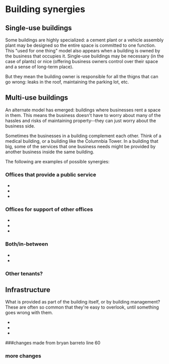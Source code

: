 # Building synergies

## Single-use buildings

Some buildings are highly specialized: a cement plant or a vehicle
assembly plant may be designed so the entire space is committed to one
function. This "used for one thing" model also appears when a building
is owned by the business that occupies it. Single-use buildings may
be necessary (in the case of plants) or nice (offering business owners
control over their space and a sense of long-term place).

But they mean the building owner is responsible for all the thigns that
can go wrong: leaks in the roof, maintaining the parking lot, etc.

## Multi-use buildings

An alternate model has emerged: buildings where businesses rent a
space in them. This means the business doesn't have to worry about
many of the hassles and risks of maintaining property--they can just
worry about the business side.

Sometimes the businesses in a building complement each other.
Think of a medical building, or a building like the Columnbia Tower.
In a building that big, some of the services that one business needs
might be provided by another business inside the same building.

The following are examples of possible synergies:

### Offices that provide a public service

-
-
-

### Offices for support of other offices

-
-
-

### Both/in-between

-
-

### Other tenants?

## Infrastructure

What is provided as part of the building itself, or by building
management? These are often so common that they're easy to overlook,
until something goes wrong with them.

-
-
-

###changes made from bryan barreto line 60

### more changes
